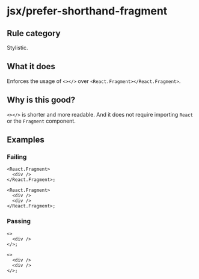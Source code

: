 # jsx/prefer-shorthand-fragment

## Rule category

Stylistic.

## What it does

Enforces the usage of `<></>` over `<React.Fragment></React.Fragment>`.

## Why is this good?

`<></>` is shorter and more readable. And it does not require importing `React` or the `Fragment` component.

## Examples

### Failing

```tsx
<React.Fragment>
  <div />
</React.Fragment>;
```

```tsx
<React.Fragment>
  <div />
  <div />
</React.Fragment>;
```

### Passing

```tsx
<>
  <div />
</>;
```

```tsx
<>
  <div />
  <div />
</>;
```
